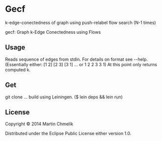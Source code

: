 # Gecf

k-edge-conectedness of graph using push-relabel flow search (N-1 times)

gecf: Graph k-Edge Conectedness using Flows

## Usage

Reads sequence of edges from stdin. For details on format see --help.
(Essentially either: \[1 2\] \[2 3\] \[3 1\] ... or 1 2 2 3 3 1)
At this point only returns computed k.

## Get

git clone ...
build using Leiningen. ($ lein deps && lein run)

## License

Copyright © 2014 Martin Chmelík

Distributed under the Eclipse Public License either version 1.0.
